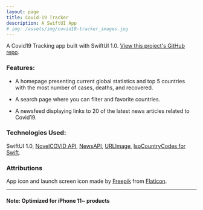 ```yaml
---
layout: page
title: Covid-19 Tracker
description: A SwiftUI App
# img: /assets/img/covid19-tracker_images.jpg
---
```


A Covid19 Tracking app built with SwiftUI 1.0. [View this project's GitHub repo](https://github.com/rarcilla/Covid19-Tracker).

### Features:

- A homepage presenting current global statistics and top 5 countries with the most number of cases, deaths, and recovered.

- A search page where you can filter and favorite countries.

- A newsfeed displaying links to 20 of the latest news articles related to Covid19.

### Technologies Used:

SwiftUI 1.0, [NovelCOVID API](https://github.com/NovelCovid/API), [NewsAPI](https://newsapi.org/), [URLImage](https://github.com/dmytro-anokhin/url-image), [IsoCountryCodes for Swift](https://github.com/funky-monkey/IsoCountryCodes).

### Attributions

App icon and launch screen icon made by [Freepik](https://www.flaticon.com/authors/freepik) from [Flaticon](www.flaticon.com).

---

#### Note: Optimized for iPhone 11~ products
